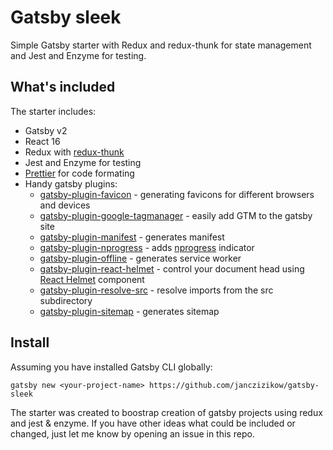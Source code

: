 # Gatsby sleek

Simple Gatsby starter with Redux and redux-thunk for state management and Jest and Enzyme for testing.

## What's included

The starter includes:

* Gatsby v2
* React 16
* Redux with [redux-thunk](https://github.com/reduxjs/redux-thunk)
* Jest and Enzyme for testing
* [Prettier](https://github.com/prettier/prettier) for code formating
* Handy gatsby plugins:
  * [gatsby-plugin-favicon](https://github.com/Creatiwity/gatsby-plugin-favicon) - generating favicons for different browsers and devices
  * [gatsby-plugin-google-tagmanager](https://github.com/gatsbyjs/gatsby/tree/master/packages/gatsby-plugin-google-tagmanager) - easily add GTM to the gatsby site
  * [gatsby-plugin-manifest](https://github.com/gatsbyjs/gatsby/tree/master/packages/gatsby-plugin-manifest) - generates manifest
  * [gatsby-plugin-nprogress](https://github.com/gatsbyjs/gatsby/tree/master/packages/gatsby-plugin-nprogress) - adds [nprogress](http://ricostacruz.com/nprogress/) indicator
  * [gatsby-plugin-offline](https://github.com/gatsbyjs/gatsby/tree/master/packages/gatsby-plugin-offline) - generates service worker
  * [gatsby-plugin-react-helmet](https://github.com/gatsbyjs/gatsby/tree/master/packages/gatsby-plugin-react-helmet) - control your document head using [React Helmet](https://github.com/nfl/react-helmet) component
  * [gatsby-plugin-resolve-src](https://github.com/alampros/gatsby-plugin-resolve-src) - resolve imports from the src subdirectory
  * [gatsby-plugin-sitemap](https://github.com/gatsbyjs/gatsby/tree/master/packages/gatsby-plugin-sitemap) - generates sitemap

## Install

Assuming you have installed Gatsby CLI globally:

```shell
gatsby new <your-project-name> https://github.com/janczizikow/gatsby-sleek
```

 The starter was created to boostrap creation of gatsby projects using redux and jest & enzyme. If you have other ideas what could be included or changed, just let me know by opening an issue in this repo.
